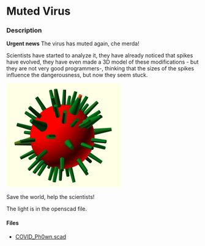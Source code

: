 # Muted Virus

### Description
**Urgent news** The virus has muted again, che merda!

Scientists have started to analyze it, they have already noticed that spikes have evolved, they have even made a 3D model of these modifications - but they are not very good programmers-, thinking that the sizes of the spikes influence the dangerousness, but now they seem stuck.

![Virus](./img/virus_300.png)

Save the world, help the scientists!

The light is in the openscad file.

#### Files
- [COVID_Ph0wn.scad](./files/COVID_Ph0wn.scad)